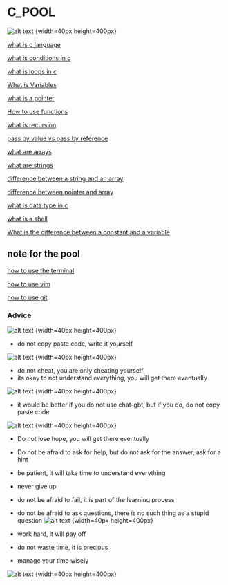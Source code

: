 # C_POOL

![alt text](https://www.thesun.co.uk/wp-content/uploads/2017/08/nintchdbpict000343911959.jpg?strip=all&w=960) {width=40px height=400px}

[what is c language](https://www.tutorialspoint.com/cprogramming/c_overview.htm)

[what is conditions in c](https://www.tutorialspoint.com/cprogramming/c_decision_making.htm)

[what is loops in c](https://www.tutorialspoint.com/cprogramming/c_loops.htm)


[What is Variables](https://www.w3schools.com/c/c_variables.php)

[what is a pointer](https://www.tutorialspoint.com/cprogramming/c_pointers.htm)


[How to use functions](https://www.tutorialspoint.com/cprogramming/c_functions.htm)

[what is recursion](https://www.tutorialspoint.com/cprogramming/c_recursion.htm)

[pass by value vs pass by reference](https://www.geeksforgeeks.org/difference-between-call-by-value-and-call-by-reference/)

[what are arrays](https://www.tutorialspoint.com/cprogramming/c_arrays.htm)

[what are strings](https://www.tutorialspoint.com/cprogramming/c_strings.htm)

[difference between a string and an array](https://stackoverflow.com/questions/1704407/what-is-the-difference-between-a-string-and-an-array-of-characters)

[difference between pointer and array](https://www.geeksforgeeks.org/difference-pointer-array-c/)

[what is data type in c](https://www.tutorialspoint.com/cprogramming/c_data_types.htm)

[what is a shell](https://www.youtube.com/watch?v=Z56Jmr9Z34Q)

[What is the difference between a constant and a variable](https://www.tutorialspoint.com/cprogramming/c_constants.htm)


## note for the pool

[how to use the terminal](https://www.youtube.com/watch?v=5XgBd6rjuDQ)

[how to use vim](https://www.youtube.com/watch?v=IiwGbcd8S7I)

[how to use git](https://www.youtube.com/watch?v=USjZcfj8yxE)


### Advice 

![alt text](https://www.thoughtco.com/thmb/dyRGGg5hxBsDrUjrOHSF28mOLLc=/1500x0/filters:no_upscale():max_bytes(150000):strip_icc():format(webp)/Getty_advice_and_advise-169987755-585806085f9b586e0282d43b.jpg) {width=40px height=400px}

- do not copy paste code, write it yourself

![alt text](https://www.thesun.co.uk/wp-content/uploads/2017/08/nintchdbpict000343911959.jpg?strip=all&w=960) {width=40px height=400px}
- do not cheat, you are only cheating yourself
- its okay to not understand everything, you will get there eventually

![alt text](https://www.thesun.co.uk/wp-content/uploads/2017/08/nintchdbpict000343911959.jpg?strip=all&w=960) {width=40px height=400px}
- it would be better if you do not use chat-gbt, but if you do, do not copy paste code

![alt text](https://www.thesun.co.uk/wp-content/uploads/2017/08/nintchdbpict000343911959.jpg?strip=all&w=960) {width=40px height=400px}
- Do not lose hope, you will get there eventually

- Do not be afraid to ask for help, but do not ask for the answer, ask for a hint

- be patient, it will take time to understand everything

- never give up

- do not be afraid to fail, it is part of the learning process

- do not be afraid to ask questions, there is no such thing as a stupid question
![alt text](https://www.thesun.co.uk/wp-content/uploads/2017/08/nintchdbpict000343911959.jpg?strip=all&w=960) {width=40px height=400px}
- work hard, it will pay off

- do not waste time, it is precious

- manage your time wisely

![alt text](https://www.thesun.co.uk/wp-content/uploads/2017/08/nintchdbpict000343911959.jpg?strip=all&w=960) {width=40px height=400px}



